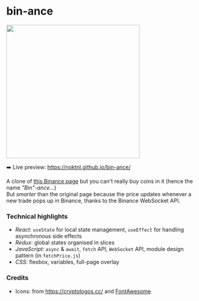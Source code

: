 # bin-ance

<img width="350" alt="" src="https://user-images.githubusercontent.com/94875599/152708663-0e97ffb7-8e2b-4417-8c6a-72815f128631.png">

➡️ Live preview: https://noktnl.github.io/bin-ance/

A clone of [this Binance page](https://www.binance.com/en/buy-sell-crypto) but you can't really buy coins in it (hence the name *"Bin"-ance*...)\
But *smarter* than the original page because the price updates whenever a new trade pops up in Binance, thanks to the Binance WebSocket API.

### Technical highlights

- *React*: `useState` for local state management, `useEffect` for handling asynchronous side effects
- *Redux*: global states organised in slices
- *JavaScript*: `async` & `await`, `fetch` API, `WebSocket` API, module design pattern (in `fetchPrice.js`)
- *CSS*: flexbox, variables, full-page overlay

### Credits
- Icons: from https://cryptologos.cc/ and [FontAwesome](https://fontawesome.com)

